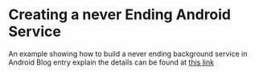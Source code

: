 # Creating a never Ending Android Service
An example showing how to build a never ending background service in Android 
Blog entry explain the details can be found at [this link](https://fabcirablog.weebly.com/blog/creating-a-never-ending-background-service-in-android)

